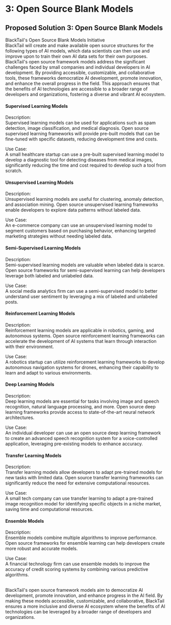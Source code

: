# 3: Open Source Blank Models

## Proposed Solution 3: Open Source Blank Models <a href="#sqyw64" id="sqyw64"></a>

BlackTail's Open Source Blank Models Initiative\
BlackTail will create and make available open source structures for the following types of AI models, which data scientists can then use and improve upon to train their own AI data sets for their own purposes. BlackTail's open source framework models address the significant challenges faced by small companies and individual developers in AI development. By providing accessible, customizable, and collaborative tools, these frameworks democratize AI development, promote innovation, and enhance the overall progress in the field. This approach ensures that the benefits of AI technologies are accessible to a broader range of developers and organizations, fostering a diverse and vibrant AI ecosystem.

&#x20;

#### Supervised Learning Models <a href="#id-3cqmetx" id="id-3cqmetx"></a>

&#x20;

Description:\
Supervised learning models can be used for applications such as spam detection, image classification, and medical diagnosis. Open source supervised learning frameworks will provide pre-built models that can be fine-tuned with specific datasets, reducing development time and costs.

&#x20;

Use Case:\
A small healthcare startup can use a pre-built supervised learning model to develop a diagnostic tool for detecting diseases from medical images, significantly reducing the time and cost required to develop such a tool from scratch.

&#x20;

#### Unsupervised Learning Models <a href="#id-1rvwp1q" id="id-1rvwp1q"></a>

&#x20;

Description:\
Unsupervised learning models are useful for clustering, anomaly detection, and association mining. Open source unsupervised learning frameworks enable developers to explore data patterns without labeled data.

&#x20;

Use Case:\
An e-commerce company can use an unsupervised learning model to segment customers based on purchasing behavior, enhancing targeted marketing strategies without needing labeled data.

&#x20;

#### Semi-Supervised Learning Models <a href="#id-4bvk7pj" id="id-4bvk7pj"></a>

Description:\
Semi-supervised learning models are valuable when labeled data is scarce. Open source frameworks for semi-supervised learning can help developers leverage both labeled and unlabeled data.

&#x20;

Use Case:\
A social media analytics firm can use a semi-supervised model to better understand user sentiment by leveraging a mix of labeled and unlabeled posts.

&#x20;

#### Reinforcement Learning Models <a href="#id-2r0uhxc" id="id-2r0uhxc"></a>

&#x20;

Description:\
Reinforcement learning models are applicable in robotics, gaming, and autonomous systems. Open source reinforcement learning frameworks can accelerate the development of AI systems that learn through interaction with their environment.

&#x20;

Use Case:\
A robotics startup can utilize reinforcement learning frameworks to develop autonomous navigation systems for drones, enhancing their capability to learn and adapt to various environments.

&#x20;

#### Deep Learning Models <a href="#id-1664s55" id="id-1664s55"></a>

Description:\
Deep learning models are essential for tasks involving image and speech recognition, natural language processing, and more. Open source deep learning frameworks provide access to state-of-the-art neural network architectures.

&#x20;

Use Case:\
An individual developer can use an open source deep learning framework to create an advanced speech recognition system for a voice-controlled application, leveraging pre-existing models to enhance accuracy.

&#x20;

#### Transfer Learning Models <a href="#id-3q5sasy" id="id-3q5sasy"></a>

Description:\
Transfer learning models allow developers to adapt pre-trained models for new tasks with limited data. Open source transfer learning frameworks can significantly reduce the need for extensive computational resources.

&#x20;

Use Case:\
A small tech company can use transfer learning to adapt a pre-trained image recognition model for identifying specific objects in a niche market, saving time and computational resources.

&#x20;

#### Ensemble Models <a href="#id-25b2l0r" id="id-25b2l0r"></a>

Description:\
Ensemble models combine multiple algorithms to improve performance. Open source frameworks for ensemble learning can help developers create more robust and accurate models.

&#x20;

Use Case:\
A financial technology firm can use ensemble models to improve the accuracy of credit scoring systems by combining various predictive algorithms.

\
BlackTail's open source framework models aim to democratize AI development, promote innovation, and enhance progress in the AI field. By making these models accessible, customizable, and collaborative, BlackTail ensures a more inclusive and diverse AI ecosystem where the benefits of AI technologies can be leveraged by a broader range of developers and organizations.
